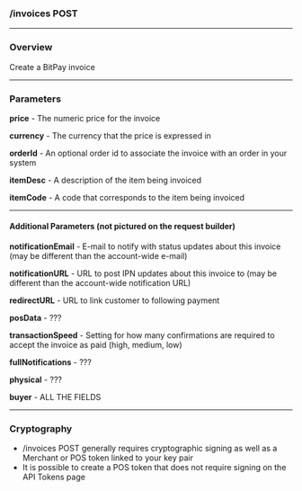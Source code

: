 ### /invoices POST

***

### Overview

Create a BitPay invoice

***

### Parameters
**price** - The numeric price for the invoice

**currency** - The currency that the price is expressed in

**orderId** - An optional order id to associate the invoice with an order in your system

**itemDesc** - A description of the item being invoiced

**itemCode** - A code that corresponds to the item being invoiced

***

#### Additional Parameters (not pictured on the request builder)

**notificationEmail** - E-mail to notify with status updates about this invoice (may be different than the account-wide e-mail)

**notificationURL** - URL to post IPN updates about this invoice to (may be different than the account-wide notification URL)

**redirectURL** - URL to link customer to following payment

**posData** - ???

**transactionSpeed** - Setting for how many confirmations are required to accept the invoice as paid (high, medium, low)

**fullNotifications** - ???

**physical** - ???

**buyer** - ALL THE FIELDS

***

### Cryptography

* /invoices POST generally requires cryptographic signing as well as a Merchant or POS token linked to your key pair
* It is possible to create a POS token that does not require signing on the API Tokens page
